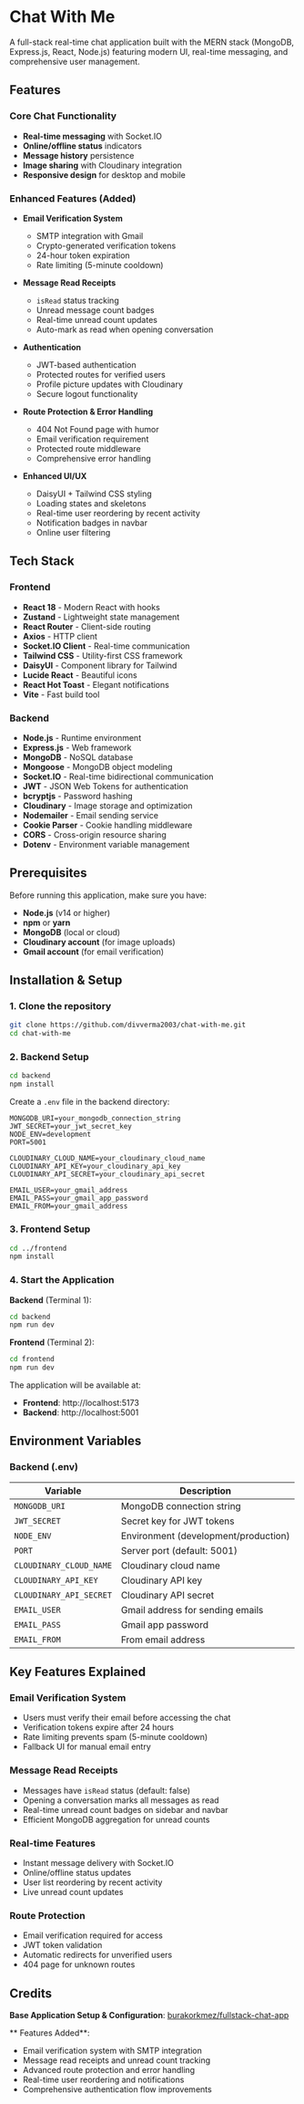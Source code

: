 # Chat With Me

A full-stack real-time chat application built with the MERN stack (MongoDB, Express.js, React, Node.js) featuring modern UI, real-time messaging, and comprehensive user management.

## Features

### Core Chat Functionality

- **Real-time messaging** with Socket.IO
- **Online/offline status** indicators
- **Message history** persistence
- **Image sharing** with Cloudinary integration
- **Responsive design** for desktop and mobile

### Enhanced Features (Added)

- **Email Verification System**
  - SMTP integration with Gmail
  - Crypto-generated verification tokens
  - 24-hour token expiration
  - Rate limiting (5-minute cooldown)
- **Message Read Receipts**

  - `isRead` status tracking
  - Unread message count badges
  - Real-time unread count updates
  - Auto-mark as read when opening conversation

- **Authentication**

  - JWT-based authentication
  - Protected routes for verified users
  - Profile picture updates with Cloudinary
  - Secure logout functionality

- **Route Protection & Error Handling**

  - 404 Not Found page with humor
  - Email verification requirement
  - Protected route middleware
  - Comprehensive error handling

- **Enhanced UI/UX**
  - DaisyUI + Tailwind CSS styling
  - Loading states and skeletons
  - Real-time user reordering by recent activity
  - Notification badges in navbar
  - Online user filtering

## Tech Stack

### Frontend

- **React 18** - Modern React with hooks
- **Zustand** - Lightweight state management
- **React Router** - Client-side routing
- **Axios** - HTTP client
- **Socket.IO Client** - Real-time communication
- **Tailwind CSS** - Utility-first CSS framework
- **DaisyUI** - Component library for Tailwind
- **Lucide React** - Beautiful icons
- **React Hot Toast** - Elegant notifications
- **Vite** - Fast build tool

### Backend

- **Node.js** - Runtime environment
- **Express.js** - Web framework
- **MongoDB** - NoSQL database
- **Mongoose** - MongoDB object modeling
- **Socket.IO** - Real-time bidirectional communication
- **JWT** - JSON Web Tokens for authentication
- **bcryptjs** - Password hashing
- **Cloudinary** - Image storage and optimization
- **Nodemailer** - Email sending service
- **Cookie Parser** - Cookie handling middleware
- **CORS** - Cross-origin resource sharing
- **Dotenv** - Environment variable management

## Prerequisites

Before running this application, make sure you have:

- **Node.js** (v14 or higher)
- **npm** or **yarn**
- **MongoDB** (local or cloud)
- **Cloudinary account** (for image uploads)
- **Gmail account** (for email verification)

## Installation & Setup

### 1. Clone the repository

```bash
git clone https://github.com/divverma2003/chat-with-me.git
cd chat-with-me
```

### 2. Backend Setup

```bash
cd backend
npm install
```

Create a `.env` file in the backend directory:

```env
MONGODB_URI=your_mongodb_connection_string
JWT_SECRET=your_jwt_secret_key
NODE_ENV=development
PORT=5001

CLOUDINARY_CLOUD_NAME=your_cloudinary_cloud_name
CLOUDINARY_API_KEY=your_cloudinary_api_key
CLOUDINARY_API_SECRET=your_cloudinary_api_secret

EMAIL_USER=your_gmail_address
EMAIL_PASS=your_gmail_app_password
EMAIL_FROM=your_gmail_address
```

### 3. Frontend Setup

```bash
cd ../frontend
npm install
```

### 4. Start the Application

**Backend** (Terminal 1):

```bash
cd backend
npm run dev
```

**Frontend** (Terminal 2):

```bash
cd frontend
npm run dev
```

The application will be available at:

- **Frontend**: http://localhost:5173
- **Backend**: http://localhost:5001

## Environment Variables

### Backend (.env)

| Variable                | Description                          |
| ----------------------- | ------------------------------------ |
| `MONGODB_URI`           | MongoDB connection string            |
| `JWT_SECRET`            | Secret key for JWT tokens            |
| `NODE_ENV`              | Environment (development/production) |
| `PORT`                  | Server port (default: 5001)          |
| `CLOUDINARY_CLOUD_NAME` | Cloudinary cloud name                |
| `CLOUDINARY_API_KEY`    | Cloudinary API key                   |
| `CLOUDINARY_API_SECRET` | Cloudinary API secret                |
| `EMAIL_USER`            | Gmail address for sending emails     |
| `EMAIL_PASS`            | Gmail app password                   |
| `EMAIL_FROM`            | From email address                   |

## Key Features Explained

### Email Verification System

- Users must verify their email before accessing the chat
- Verification tokens expire after 24 hours
- Rate limiting prevents spam (5-minute cooldown)
- Fallback UI for manual email entry

### Message Read Receipts

- Messages have `isRead` status (default: false)
- Opening a conversation marks all messages as read
- Real-time unread count badges on sidebar and navbar
- Efficient MongoDB aggregation for unread counts

### Real-time Features

- Instant message delivery with Socket.IO
- Online/offline status updates
- User list reordering by recent activity
- Live unread count updates

### Route Protection

- Email verification required for access
- JWT token validation
- Automatic redirects for unverified users
- 404 page for unknown routes

## Credits

**Base Application Setup & Configuration**: [burakorkmez/fullstack-chat-app](https://github.com/burakorkmez/fullstack-chat-app)

** Features Added**:

- Email verification system with SMTP integration
- Message read receipts and unread count tracking
- Advanced route protection and error handling
- Real-time user reordering and notifications
- Comprehensive authentication flow improvements
